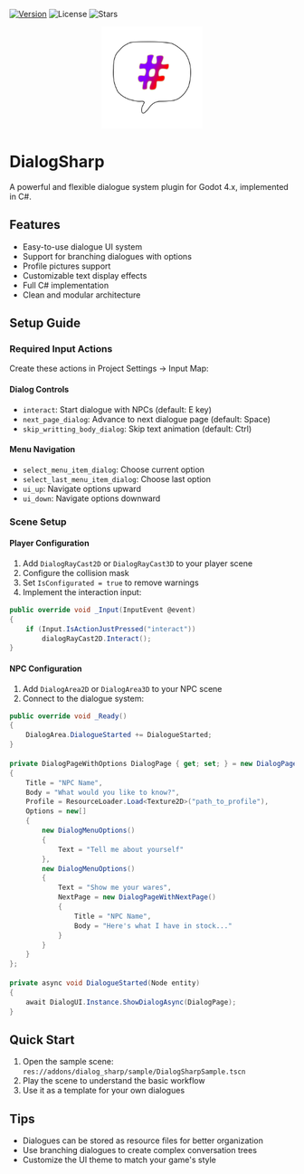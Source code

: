 [![Version](https://img.shields.io/github/v/tag/poingstudios/dialog-sharp?label=Version&style=for-the-badge)](https://github.com/poingstudios/dialog-sharp/releases)
![License](https://img.shields.io/github/license/poingstudios/dialog-sharp?style=for-the-badge)
![Stars](https://img.shields.io/github/stars/poingstudios/dialog-sharp?style=social)
<!-- [![Download Asset Library](https://img.shields.io/badge/Download-Asset%20Library-darkgreen?style=for-the-badge)](https://godotengine.org/asset-library/asset/1108) -->

<p align="center">
  <img src="icon.svg" alt="DialogSharp Logo" width="180" height="180">
</p>

# DialogSharp

A powerful and flexible dialogue system plugin for Godot 4.x, implemented in C#.

## Features

- Easy-to-use dialogue UI system
- Support for branching dialogues with options
- Profile pictures support
- Customizable text display effects
- Full C# implementation
- Clean and modular architecture

## Setup Guide
### Required Input Actions
Create these actions in Project Settings → Input Map:

#### Dialog Controls
- `interact`: Start dialogue with NPCs (default: E key)
- `next_page_dialog`: Advance to next dialogue page (default: Space)
- `skip_writting_body_dialog`: Skip text animation (default: Ctrl)

#### Menu Navigation
- `select_menu_item_dialog`: Choose current option
- `select_last_menu_item_dialog`: Choose last option
- `ui_up`: Navigate options upward
- `ui_down`: Navigate options downward

### Scene Setup

#### Player Configuration
1. Add `DialogRayCast2D` or `DialogRayCast3D` to your player scene
2. Configure the collision mask
3. Set `IsConfigurated = true` to remove warnings
4. Implement the interaction input:

```csharp
public override void _Input(InputEvent @event)
{
    if (Input.IsActionJustPressed("interact"))
        dialogRayCast2D.Interact();
}
```

#### NPC Configuration
1. Add `DialogArea2D` or `DialogArea3D` to your NPC scene
2. Connect to the dialogue system:

```csharp
public override void _Ready() 
{
    DialogArea.DialogueStarted += DialogueStarted;
}

private DialogPageWithOptions DialogPage { get; set; } = new DialogPageWithOptions()
{
    Title = "NPC Name",
    Body = "What would you like to know?",
    Profile = ResourceLoader.Load<Texture2D>("path_to_profile"),
    Options = new[]
    {
        new DialogMenuOptions()
        {
            Text = "Tell me about yourself"
        },
        new DialogMenuOptions()
        {
            Text = "Show me your wares",
            NextPage = new DialogPageWithNextPage()
            {
                Title = "NPC Name",
                Body = "Here's what I have in stock..."
            }
        }
    }
};

private async void DialogueStarted(Node entity)
{
    await DialogUI.Instance.ShowDialogAsync(DialogPage);
}
```

## Quick Start
1. Open the sample scene: `res://addons/dialog_sharp/sample/DialogSharpSample.tscn`
2. Play the scene to understand the basic workflow
3. Use it as a template for your own dialogues

## Tips
- Dialogues can be stored as resource files for better organization
- Use branching dialogues to create complex conversation trees
- Customize the UI theme to match your game's style